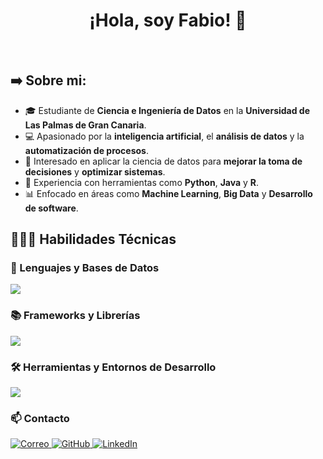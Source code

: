 <h1 align="center">¡Hola, soy Fabio! 👋</h1>
<br>

<h2>➡️ Sobre mi:</h2>
<p align="left">
  <ul>
    <li>🎓 Estudiante de <strong>Ciencia e Ingeniería de Datos</strong> en la <strong>Universidad de Las Palmas de Gran Canaria</strong>.</li>
    <li>💻 Apasionado por la <strong>inteligencia artificial</strong>, el <strong>análisis de datos</strong> y la <strong>automatización de procesos</strong>.</li>
    <li>🚀 Interesado en aplicar la ciencia de datos para <strong>mejorar la toma de decisiones</strong> y <strong>optimizar sistemas</strong>.</li>
    <li>🧩 Experiencia con herramientas como <strong>Python</strong>, <strong>Java</strong> y <strong>R</strong>.
    <li>📊 Enfocado en áreas como <strong>Machine Learning</strong>, <strong>Big Data</strong> y <strong>Desarrollo de software</strong>.</li>
  </ul>
</p>

## 👨🏻‍💻 Habilidades Técnicas

### 🧩 Lenguajes y Bases de Datos  
<p align="left">  
<img src="https://go-skill-icons.vercel.app/api/icons?i=python,java,r,sqlite,oracle&perline=10" />  
</p>

### 📚 Frameworks y Librerías  
<p align="left">  
<img src="https://go-skill-icons.vercel.app/api/icons?i=numpy,pandas,matplotlib,plotly,scikitlearn,opencv&perline=10" />  
</p>

### 🛠 Herramientas y Entornos de Desarrollo  
<p align="left">
<img src="https://go-skill-icons.vercel.app/api/icons?i=idea,pycharm,vscode,git,github,anaconda,virtualbox,jupyter&perline=12" />
</p>

### 📫 Contacto  
<p align="left">
  <a href="mailto:fabionesta05@gmail.com">
    <img alt="Correo" src="https://img.shields.io/badge/Correo-fabionesta05@gmail.com-D14836?style=for-the-badge&logo=gmail&logoColor=white" />
  </a>
  <a href="https://github.com/NestX10">
    <img alt="GitHub" src="https://img.shields.io/badge/GitHub-NestX10-181717?style=for-the-badge&logo=github&logoColor=white" />
  </a>
  <a href="https://www.linkedin.com/in/fabionest">
    <img alt="LinkedIn" src="https://img.shields.io/badge/LinkedIn-fabionest-0A66C2?style=for-the-badge&logo=linkedin&logoColor=white" />
  </a>
</p>

